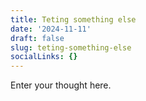 ```yaml
---
title: Teting something else
date: '2024-11-11'
draft: false
slug: teting-something-else
socialLinks: {}
---
```


Enter your thought here.